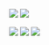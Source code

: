 <p>
<img src="https://img.shields.io/static/v1?label=language&message=Java&color=blue"/>
<img src="https://img.shields.io/static/v1?label=language&message=JavaWeb&color=red"/>
</p>

![](https://github-readme-stats.vercel.app/api/top-langs/?username=jdfcc&theme=dark&layout=compact)
![](https://github-readme-stats.vercel.app/api?username=jdfcc&show_icons=true&theme=dark&count_private=true)
![](https://activity-graph.herokuapp.com/graph?username=jdfcc&theme=github)
